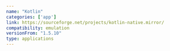 ```yaml
---
name: "Kotlin"
categories: ['app']
link: https://sourceforge.net/projects/kotlin-native.mirror/
compatibility: emulation
versionFrom: "1.5.10"
type: applications
---
```


